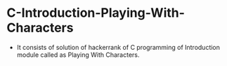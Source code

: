 # C-Introduction-Playing-With-Characters
- It consists of solution of hackerrank of C programming of Introduction module called as Playing With Characters.
